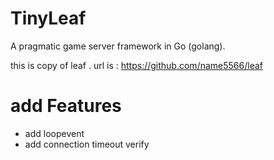 TinyLeaf
====
A pragmatic game server framework in Go (golang).

this is copy of leaf . url is : https://github.com/name5566/leaf

add Features
==
* add loopevent
* add connection timeout verify

 